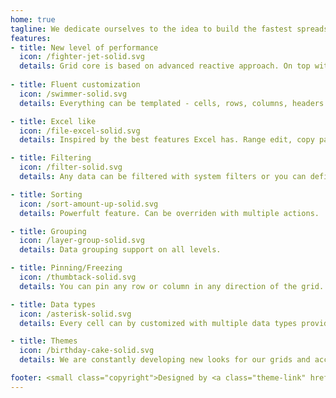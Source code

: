 ```yaml
---
home: true
tagline: We dedicate ourselves to the idea to build the fastest spreadsheet ever. Less DOM updates and more data recombinations.
features:
- title: New level of performance
  icon: /fighter-jet-solid.svg
  details: Grid core is based on advanced reactive approach. On top with smart recombination it allows to support huge data load and complex operations.
  
- title: Fluent customization
  icon: /swimmer-solid.svg
  details: Everything can be templated - cells, rows, columns, headers. You can customize almost every action.

- title: Excel like
  icon: /file-excel-solid.svg
  details: Inspired by the best features Excel has. Range edit, copy paste, csv export, incredible performance. 

- title: Filtering
  icon: /filter-solid.svg
  details: Any data can be filtered with system filters or you can define your own filter operations. Everything so transparent.

- title: Sorting
  icon: /sort-amount-up-solid.svg
  details: Powerfult feature. Can be overriden with multiple actions.

- title: Grouping
  icon: /layer-group-solid.svg
  details: Data grouping support on all levels.

- title: Pinning/Freezing
  icon: /thumbtack-solid.svg
  details: You can pin any row or column in any direction of the grid.

- title: Data types
  icon: /asterisk-solid.svg
  details: Every cell can by customized with multiple data types provided by default or custom one.

- title: Themes
  icon: /birthday-cake-solid.svg
  details: We are constantly developing new looks for our grids and accept new ideas.

footer: <small class="copyright">Designed by <a class="theme-link" href="http://revolist.eu" target="_blank">Revolist OU</a> for developers and people who seek a way of improvement</small>
---
```

<ClientOnly>
<demo-page/>
</ClientOnly>